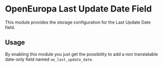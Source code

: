 # OpenEuropa Last Update Date Field

This module provides the storage configuration for the Last Update Date field.

## Usage

By enabling this module you just get the possibility to add a non translatable date-only field named `oe_last_update_date`.
